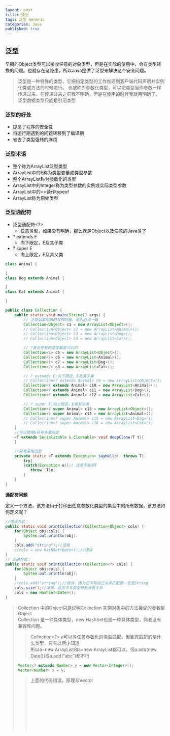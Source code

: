 ```yaml
---  
layout: post  
title: 泛型  
tags: 泛型 Generic  
categories: Java  
published: true  
---  
```


## 泛型

早期的Object类型可以接收任意的对象类型，但是在实际的使用中，会有类型转换的问题。也就存在这隐患，所以Java提供了泛型来解决这个安全问题。

> 泛型是一种特殊的类型，它把指定类型的工作推迟到客户端代码声明并实例化类或方法的时候进行。
> 也被称为参数化类型，可以把类型当作参数一样传递过来，在传递过来之前我不明确，但是在使用的时候我就用明确了。
> 泛型数据类型只能是引用类型

### 泛型的好处

* 提高了程序的安全性
* 将运行期遇到的问题转移到了编译期
* 省去了类型强转的麻烦

### 泛型术语

* 整个称为ArrayList<E>泛型类型
* ArrayList<E>中的E称为类型变量或类型参数
* 整个ArrayList<Integer>称为参数化的类型
* ArrayList<Integer>中的Integer称为类型参数的实例或实际类型参数
* ArrayList<Integer>中的<>读作typeof
* ArrayList称为原始类型

### 泛型通配符

* 泛型通配符<?>
	- 任意类型，如果没有明确，那么就是Object以及任意的Java类了
* ? extends E
	- 向下限定，E及其子类
* ? super E
	- 向上限定，E及其父类

```java
class Animal {

}
class Dog extends Animal {

}
class Cat extends Animal {

}

public class Collection {
	public static void main(String[] args) {
		// 泛型如果明确的写的时候，前后必须一致
		Collection<Object> c1 = new ArrayList<Object>();
		// Collection<Object> c2 = new ArrayList<Animal>();
		// Collection<Object> c3 = new ArrayList<Dog>();
		// Collection<Object> c4 = new ArrayList<Cat>();

		// ?表示任意的类型都是可以的
		Collection<?> c5 = new ArrayList<Object>();
		Collection<?> c6 = new ArrayList<Animal>();
		Collection<?> c7 = new ArrayList<Dog>();
		Collection<?> c8 = new ArrayList<Cat>();

		// ? extends E:向下限定，E及其子类
		// Collection<? extends Animal> c9 = new ArrayList<Object>();
		Collection<? extends Animal> c10 = new ArrayList<Animal>();
		Collection<? extends Animal> c11 = new ArrayList<Dog>();
		Collection<? extends Animal> c12 = new ArrayList<Cat>();

		// ? super E:向上限定，E极其父类
		Collection<? super Animal> c13 = new ArrayList<Object>();
		Collection<? super Animal> c14 = new ArrayList<Animal>();
		// Collection<? super Animal> c15 = new ArrayList<Dog>();
		// Collection<? super Animal> c16 = new ArrayList<Cat>();
	}
	//可以使用&符号多重限定
	<T extends Serializable & Cloneable> void deepClone(T t){
    }

    //异常采用泛型
    private static <T extends Exception> sayHello() throws T{
		try{
		}catch(Exception e){// 这里不能用T
		   throw (T)e;
		}
	}
}
```

**通配符问题**

定义一个方法，该方法用于打印出任意参数化类型的集合中的所有数据，该方法如何定义呢？

```java
//错误方式：
public static void printCollection(Collection<Object> cols) {
	for(Object obj:cols) {
		System.out.println(obj);
	}
	cols.add("string");//没错
	//cols = new HashSet<Date>();//错误
}
// 正确方式：
public static void printCollection(Collection<?> cols) {
	for(Object obj:cols) {
		System.out.println(obj);
	}
	//cols.add("string");//错误，因为它不知自己未来匹配就一定是String
	cols.size();//没错，此方法与类型参数没有关系
	cols = new HashSet<Date>();
}
```

> Collection<Object> 中的Object只是说明Collection<Object> 实例对象中的方法接受的参数是Object  
> Collection<Object> 是一种具体类型，new HashSet<Date>也是一种具体类型，两者没有兼容性问题。  

> Collection<?>  a可以与任意参数化的类型匹配，但到底匹配的是什么类型，只有以后才知道  
> 所以a=new ArrayList<Integer>和a=new ArrayList<String>都可以，但a.add(new Date())或a.add(“abc”)都不行  

```java
Vector<? extends Number> y = new Vector<Integer>();
Vector<Number> x = y;
```

> 上面的代码错误，原理与Vector<Object> v = new Vector<String>();相似  
> 只能通过强制类型转换方式来赋值。

### 定义泛型类型

* 在对泛型类型进行参数化时，类型参数的实例必须是引用类型，不能是基本类型。
* 当一个变量被声明为泛型时，只能被实例变量、方法和内部类调用，而不能被静态变量和静态方法调用。因为静态成员是被所有参数化的类所共享的，所以静态成员不应该有类级别的类型参数。

```java
public class GenericDao<T> {
	private T field;
	public void save(T obj){}
	public T getById(String id){}
}
```

**类中只有一个方法需要使用泛型，是使用类级别的泛型，还是使用方法级别的泛型？**

类级别

### 泛型擦除

* Java中的泛型类型（或者泛型）类似于 C++ 中的模板。但是这种相似性仅限于表面，Java 语言中的泛型基本上完全是在编译器中实现，用于编译器执行类型检查和类型推断，然后生成普通的非泛型的字节码，这种实现技术称为擦除（erasure）（编译器使用泛型类型信息保证类型安全，然后在生成字节码之前将其清除）。这是因为扩展虚拟机指令集来支持泛型被认为是无法接受的，这会为 Java 厂商升级其 JVM 造成难以逾越的障碍。所以，java的泛型采用了可以完全在编译器中实现的擦除方法。   
* 泛型是提供给javac编译器使用的，可以限定集合中的输入类型，让编译器挡住源程序中的非法输入，编译器编译带类型说明的集合时会去除掉“类型”信息，使程序运行效率不受影响，对于参数化的泛型类型，getClass()方法的返回值和原始类型完全一样。  
* 泛型是编译期状态，所有的泛型都会被编译器擦除，变成Object类型，编译器会在适当的位置增加强转返回正确的数据类型。

```java
System.out.println(new ArrayList<Integer>().getClass().getName());// java.util.ArrayList
System.out.println(new ArrayList<String>().getClass().getName());// java.util.ArrayList

List<String> list = new ArrayList<String>();
list.add("test");
String str = list.get(0);
// 编译后
ArrayList var1 = new ArrayList();
var1.add("test");
String var2 = (String)var1.get(0);
```
下面这两个方法，编译器会报告错误，它不认为是两个不同的参数类型，而认为是同一种参数类型。

```java
private static void applyGeneric(Vector<String> v){
}

private static void applyGeneric(Vector<Date> v){
}
```

### 泛型应用示例

```java
public class GenericDao<E>  {
	public void add(E x){
	}
	
	public E findById(String id){
		return null;
	}
	
	public void delete(E obj){
	}
	
	public void delete(String id){
	}	
	
	public void update(E obj){
	}
	
	public static <E> void update2(E obj){
	}
	
	public E findByUserName(String name){
		return null;
	}
	public Set<E> findByConditions(String where){
		return null;
	}
}
```

```java
// 泛型DAO
public abstract class DaoBaseImpl<T> implements DaoBase<T> {
	protected Class<T> clazz;
	public DaoBaseImpl() {
		Type type = this.getClass().getGenericSuperclass();
		ParameterizedType pt = (ParameterizedType) type;
		this.clazz = (Class) pt.getActualTypeArguments()[0];
		System.out.println("clazz = " + this.clazz);
	}
}
public class ArticleDaoImpl extends DaoBaseImpl<Article> implements ArticleDao {
}
```

```java
static <E> void swap(E[] a, int i, int j) {//必须是引用类型
	E t = a[i];
	a[i] = a[j];
	a[j] = t;
}
```

**下面的代码会报错误吗？**

没有。编译器逐行编译，所以编译时期没有错误，运行时期则不能保证

```java
Vector v1 = new Vector<String>(); //参数化类型赋值给原始类型
Vector<Object> v = v1;// 原始类型赋值给参数化类型
```

----------

*以上概念总结于传智播客Java基础课程*